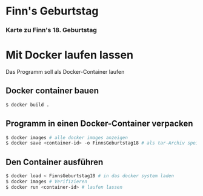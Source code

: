 # Finn's Geburtstag
### Karte zu Finn's 18. Geburtstag

# Mit Docker laufen lassen
Das Programm soll als Docker-Container laufen

## Docker container bauen
```bash
$ docker build .
```
## Programm in einen Docker-Container verpacken
```bash
$ docker images # alle docker images anzeigen
$ docker save <container-id> -o FinnsGeburtstag18 # als tar-Archiv speichern
```

## Den Container ausführen
```bash
$ docker load < FinnsGeburtstag18 # in das docker system laden
$ docker images # Verifizieren
$ docker run <container-id> # laufen lassen
```
